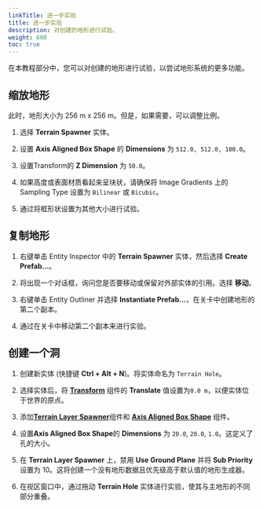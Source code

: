 ```yaml
---
linkTitle: 进一步实验
title: 进一步实验
description: 对创建的地形进行试验。
weight: 600
toc: true
---
```


在本教程部分中，您可以对创建的地形进行试验，以尝试地形系统的更多功能。

## 缩放地形

此时，地形大小为 256 m x 256 m。但是，如果需要，可以调整比例。

1. 选择 **Terrain Spawner** 实体。

2. 设置 **Axis Aligned Box Shape** 的 **Dimensions** 为 `512.0, 512.0, 100.0`。

3. 设置Transform的 **Z Dimension** 为 `50.0`。

4. 如果高度或表面材质看起来呈块状，请确保将 Image Gradients 上的 Sampling Type 设置为 `Bilinear` 或 `Bicubic`。

5. 通过将框形状设置为其他大小进行试验。

## 复制地形

1. 右键单击 Entity Inspector 中的 **Terrain Spawner** 实体，然后选择 **Create Prefab...**。

2. 将出现一个对话框，询问您是否要移动或保留对外部实体的引用。选择 **移动**。

3. 右键单击 Entity Outliner 并选择 **Instantiate Prefab...**，在关卡中创建地形的第二个副本。

4. 通过在关卡中移动第二个副本来进行实验。

## 创建一个洞

1. 创建新实体 (快捷键 **Ctrl + Alt + N**)。将实体命名为 `Terrain Hole`。

2. 选择实体后，将 [**Transform**](/docs/user-guide/components/reference/transform) 组件的 **Translate** 值设置为`0.0 m`，以便实体位于世界的原点。

3. 添加[**Terrain Layer Spawner**](/docs/user-guide/components/reference/terrain/layer_spawner)组件和 [**Axis Aligned Box Shape**](/docs/user-guide/components/reference/shape/axis-aligned-box-shape) 组件。

4. 设置**Axis Aligned Box Shape**的 **Dimensions** 为 `20.0`, `20.0`, `1.0`。这定义了孔的大小。

5. 在 **Terrain Layer Spawner** 上，禁用 **Use Ground Plane** 并将 **Sub Priority** 设置为 10。这将创建一个没有地形数据且优先级高于默认值的地形生成器。

6. 在视区窗口中，通过拖动 **Terrain Hole** 实体进行实验，使其与主地形的不同部分重叠。

